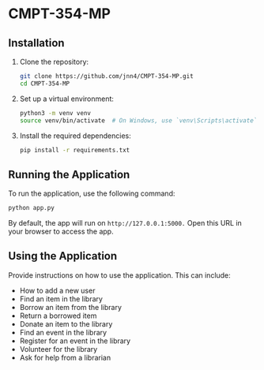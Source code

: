 # CMPT-354-MP

## Installation

1. Clone the repository:
   ```bash
   git clone https://github.com/jnn4/CMPT-354-MP.git
   cd CMPT-354-MP
   ```

2. Set up a virtual environment:
   ```bash
   python3 -m venv venv
   source venv/bin/activate  # On Windows, use `venv\Scripts\activate`
   ```

3. Install the required dependencies:
   ```bash
   pip install -r requirements.txt
   ```

## Running the Application

To run the application, use the following command:
```bash
python app.py
```
By default, the app will run on `http://127.0.0.1:5000.` Open this URL in your browser to access the app.

## **Using the Application**
Provide instructions on how to use the application. This can include:
- How to add a new user
- Find an item in the library
- Borrow an item from the library
- Return a borrowed item
- Donate an item to the library
- Find an event in the library
- Register for an event in the library
- Volunteer for the library
- Ask for help from a librarian
